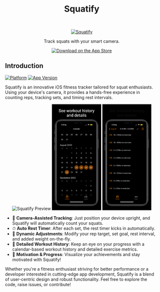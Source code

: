 <h1 align="center"> Squatify </h1> <br>
<p align="center">
  <a href="https://www.squatify.net/">
    <img alt="Squatify" title="Squatify" src="https://www.squatify.net/static/images/peach_black.png" width="450">
  </a>
</p>

<p align="center">
  Track squats with your smart camera.
</p>

<p align="center">
  <a href="https://apps.apple.com/us/app/squatify/id6460975634">
    <img alt="Download on the App Store" title="App Store" src="http://i.imgur.com/0n2zqHD.png" width="140">
  </a>
</p>


## Introduction

[![Platform](https://img.shields.io/badge/platform-iOS-green)]()
[![App Version](https://img.shields.io/badge/version-1.1-blue)]()



Squatify is an innovative iOS fitness tracker tailored for squat enthusiasts. Using your device's camera, it provides a hands-free experience in counting reps, tracking sets, and timing rest intervals.

<p align="center">
  <img src="./trimmed_preview.gif" alt="Squatify Preview" width="32%">
  <img src="./screenshot4.png" alt="Screenshot 1" width="32%">
  <img src="./screenshot6.png" alt="Screenshot 2" width="32%">
</p>


- 🎥 **Camera-Assisted Tracking**: Just position your device upright, and Squatify will automatically count your squats.
- ⏱ **Auto Rest Timer**: After each set, the rest timer kicks in automatically.
- 🎯 **Dynamic Adjustments**: Modify your rep target, set goal, rest interval, and added weight on-the-fly.
- 📅 **Detailed Workout History**: Keep an eye on your progress with a calendar-based workout history and detailed exercise metrics.
- 💪 **Motivation & Progress**: Visualize your achievements and stay motivated with Squatify!

Whether you're a fitness enthusiast striving for better performance or a developer interested in cutting-edge app development, Squatify is a blend of user-centric design and robust functionality. Feel free to explore the code, raise issues, or contribute!

